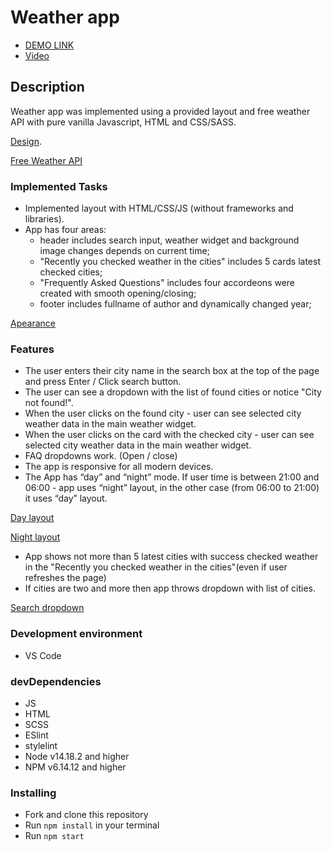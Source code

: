 # Weather app
- [DEMO LINK](https://vlasiuk-anatolii.github.io/appWeather/)
- [Video](https://www.loom.com/share/a30a10b608fa4ed0941657a77a5a99b0)

## Description
Weather app was implemented using a provided layout and free weather API with pure vanilla Javascript, HTML and CSS/SASS.

[Design](https://www.figma.com/file/MV15v0asVZlLyYCJvoXXth/SK-Internship-Weather-App?node-id=0%3A1).

[Free Weather API](https://openweathermap.org/)

### Implemented Tasks
- Implemented layout with HTML/CSS/JS (without frameworks and libraries).
- App has four areas: 
  * header includes search input, weather widget and background image changes depends on current time;
  * "Recently you checked weather in the cities" includes 5 cards latest checked cities;
  * "Frequently Asked Questions" includes four accordeons were created with smooth opening/closing;
  * footer includes fullname of author and dynamically changed year;
  
[Apearance](https://prnt.sc/ID0teyZOI40P)
  
### Features
  - The user enters their city name in the search box at the top of the page and press Enter / Click search button.
  - The user can see a dropdown with the list of found cities or notice "City not found!".
  - When the user clicks on the found city - user can see selected city weather data in the main weather widget.
  - When the user clicks on the card with the checked city - user can see selected city weather data in the main weather widget.
  - FAQ dropdowns work. (Open / close)
  - The app is responsive for all modern devices.
  - The App has “day” and “night” mode. If user time is between 21:00 and 06:00 - app uses “night” layout, in the other case (from 06:00 to 21:00)
it uses “day” layout.

[Day layout](https://prnt.sc/rImzqlDqKrdM)

[Night layout](https://prnt.sc/kThMPJsixy3A)

  - App shows not more than 5 latest cities with success checked weather in the "Recently you checked weather in the cities"(even if user refreshes the page)
  - If cities are two and more then app throws dropdown with list of cities.
  
 [Search dropdown](https://prnt.sc/vXHwhdLS58qH)
 
### Development environment
* VS Code

### devDependencies
- JS
- HTML
- SCSS
- ESlint
- stylelint
- Node v14.18.2 and higher
- NPM v6.14.12 and higher

### Installing
* Fork and clone this repository
* Run `npm install` in your terminal
* Run `npm start`